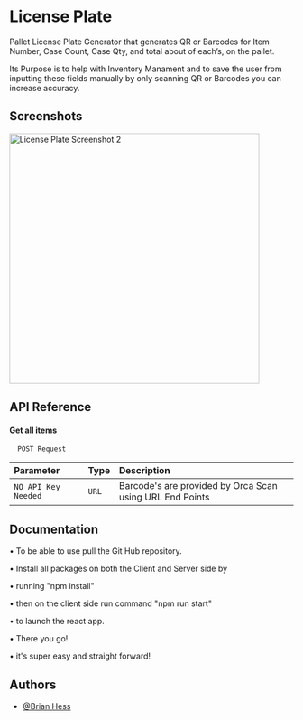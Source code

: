 
# License Plate

Pallet License Plate Generator that generates QR or Barcodes for Item Number, Case Count, Case Qty, and total about of each’s, on the pallet. 

Its Purpose is to help with Inventory Manament and to save the user from inputting these fields manually by only scanning QR or Barcodes you can increase accuracy.

## Screenshots

<img width="443" alt="License Plate Screenshot 2" src="https://github.com/BrianHess213/LicensePlate/assets/109031060/eeeeb4f1-b6df-4462-b259-737968c7e585">

## API Reference

#### Get all items

```http
  POST Request 
```

| Parameter | Type     | Description                |
| :-------- | :------- | :------------------------- |
| `NO API Key Needed` | `URL` | Barcode's are provided by Orca Scan using URL End Points  |



## Documentation

•	To be able to use pull the Git Hub repository.

•	Install all packages on both the Client and Server side by

•	running "npm install"

•	then on the client side run command "npm run start"

•	to launch the react app. 

•	There you go!

•	it's super easy and straight forward!

## Authors

- [@Brian Hess](https://github.com/BrianHess213/)

